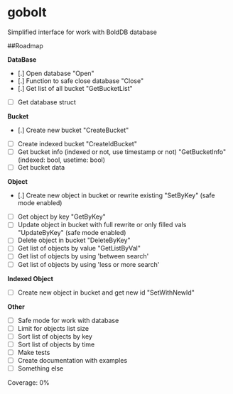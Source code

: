 # gobolt
Simplified interface for work with BoldDB database

##Roadmap

**DataBase**
 - [.] Open database "Open"
 - [.] Function to safe close database "Close"
 - [.] Get list of all bucket "GetBucketList"
 - [ ] Get database struct

**Bucket**
 - [.] Create new bucket "CreateBucket"
 - [ ] Create indexed bucket "CreateIdBucket"
 - [ ] Get bucket info (indexed or not, use timestamp or not) "GetBucketInfo" (indexed: bool, usetime: bool)
 - [ ] Get bucket data

**Object**
- [.] Create new object in bucket or rewrite existing "SetByKey" (safe mode enabled)
- [ ] Get object by key "GetByKey"
- [ ] Update object in bucket with full rewrite or only filled vals "UpdateByKey" (safe mode enabled)
- [ ] Delete object in bucket "DeleteByKey"
- [ ] Get list of objects by value "GetListByVal"
- [ ] Get list of objects by using 'between search'
- [ ] Get list of objects by using 'less or more search'

**Indexed Object**
- [ ] Create new object in bucket and get new id "SetWithNewId"

**Other**
 - [ ] Safe mode for work with database
 - [ ] Limit for objects list size
 - [ ] Sort list of objects by key
 - [ ] Sort list of objects by time
 - [ ] Make tests
 - [ ] Create documentation with examples
 - [ ] Something else

 Coverage: 0%
